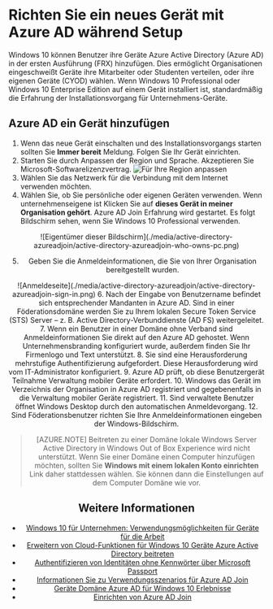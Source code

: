 <properties
    pageTitle="Richten Sie ein neues Gerät mit Azure AD während Setup | Microsoft Azure"
    description="Ein Thema, das beschreibt, wie Benutzer von Azure AD Join während ihrer ersten Ausführung festlegen."
    services="active-directory"
    documentationCenter=""
    authors="femila"
    manager="swadhwa"
    editor=""
    tags="azure-classic-portal"/>

<tags
    ms.service="active-directory"
    ms.workload="identity"
    ms.tgt_pltfrm="na"
    ms.devlang="na"
    ms.topic="article"
    ms.date="09/27/2016"
    ms.author="femila"/>

# <a name="set-up-a-new-device-with-azure-ad-during-setup"></a>Richten Sie ein neues Gerät mit Azure AD während Setup

Windows 10 können Benutzer ihre Geräte Azure Active Directory (Azure AD) in der ersten Ausführung (FRX) hinzufügen. Dies ermöglicht Organisationen eingeschweißt Geräte ihre Mitarbeiter oder Studenten verteilen, oder ihre eigenen Geräte (CYOD) wählen.
Wenn Windows 10 Professional oder Windows 10 Enterprise Edition auf einem Gerät installiert ist, standardmäßig die Erfahrung der Installationsvorgang für Unternehmens-Geräte.

## <a name="to-join-a-device-to-azure-ad"></a>Azure AD ein Gerät hinzufügen


1. Wenn das neue Gerät einschalten und des Installationsvorgangs starten sollten Sie **Immer bereit** Meldung. Folgen Sie Ihr Gerät einrichten.
2. Starten Sie durch Anpassen der Region und Sprache. Akzeptieren Sie Microsoft-Softwarelizenzvertrag.
![Für Ihre Region anpassen](./media/active-directory-azureadjoin/active-directory-azureadjoin-customize-region.png)
3. Wählen Sie das Netzwerk für die Verbindung mit dem Internet verwenden möchten.
4. Wählen Sie, ob Sie persönliche oder eigenen Geräten verwenden. Wenn unternehmenseigene ist Klicken Sie auf **dieses Gerät in meiner Organisation gehört**. Azure AD Join Erfahrung wird gestartet. Es folgt Bildschirm sehen, wenn Sie Windows 10 Professional verwenden.
<center>
![Eigentümer dieser Bildschirm](./media/active-directory-azureadjoin/active-directory-azureadjoin-who-owns-pc.png)

5.  Geben Sie die Anmeldeinformationen, die Sie von Ihrer Organisation bereitgestellt wurden.
<center>
![Anmeldeseite](./media/active-directory-azureadjoin/active-directory-azureadjoin-sign-in.png)
6.  Nach der Eingabe von Benutzername befindet sich entsprechender Mandanten in Azure AD. Sind in einer Föderationsdomäne werden Sie zu Ihrem lokalen Secure Token Service (STS) Server – z. B. Active Directory-Verbunddienste (AD FS) weitergeleitet.
7. Wenn ein Benutzer in einer Domäne ohne Verband sind Anmeldeinformationen Sie direkt auf den Azure AD gehostet. Wenn Unternehmensbranding konfiguriert wurde, außerdem finden Sie Ihr Firmenlogo und Text unterstützt.
8.  Sie sind eine Herausforderung mehrstufige Authentifizierung aufgefordert. Diese Herausforderung wird vom IT-Administrator konfiguriert.
9.  Azure AD prüft, ob diese Benutzergerät Teilnahme Verwaltung mobiler Geräte erfordert.
10. Windows das Gerät im Verzeichnis der Organisation in Azure AD registriert und gegebenenfalls in die Verwaltung mobiler Geräte registriert.
11. Sind verwaltete Benutzer öffnet Windows Desktop durch den automatischen Anmeldevorgang.
12. Sind Föderationsbenutzer richten Sie Ihre Anmeldeinformationen eingeben der Windows-Bildschirm.

> [AZURE.NOTE] Beitreten zu einer Domäne lokale Windows Server Active Directory in Windows Out of Box Experience wird nicht unterstützt. Wenn Sie einer Domäne einen Computer hinzufügen möchten, sollten Sie **Windows mit einem lokalen Konto einrichten** Link daher stattdessen wählen. Sie können dann die Einstellungen auf dem Computer Domäne wie vor.

## <a name="additional-information"></a>Weitere Informationen
* [Windows 10 für Unternehmen: Verwendungsmöglichkeiten für Geräte für die Arbeit](active-directory-azureadjoin-windows10-devices-overview.md)
* [Erweitern von Cloud-Funktionen für Windows 10 Geräte Azure Active Directory beitreten](active-directory-azureadjoin-user-upgrade.md)
* [Authentifizieren von Identitäten ohne Kennwörter über Microsoft Passport](active-directory-azureadjoin-passport.md)
* [Informationen Sie zu Verwendungsszenarios für Azure AD Join](active-directory-azureadjoin-deployment-aadjoindirect.md)
* [Geräte Domäne Azure AD für Windows 10 Erlebnisse](active-directory-azureadjoin-devices-group-policy.md)
* [Einrichten von Azure AD Join](active-directory-azureadjoin-setup.md)
